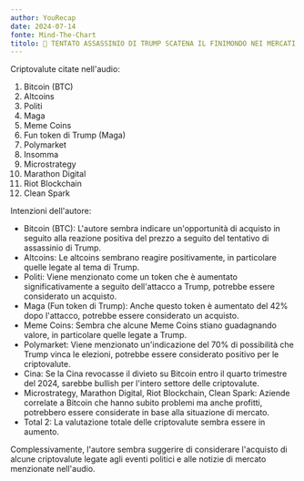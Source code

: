 ```yaml
---
author: YouRecap
date: 2024-07-14
fonte: Mind-The-Chart 
titolo: 🚨 TENTATO ASSASSINIO DI TRUMP SCATENA IL FINIMONDO NEI MERCATI
---
```


Criptovalute citate nell'audio:

1. Bitcoin (BTC)
2. Altcoins
3. Politi
4. Maga
5. Meme Coins
6. Fun token di Trump (Maga)
7. Polymarket
8. Insomma
9. Microstrategy
10. Marathon Digital
11. Riot Blockchain
12. Clean Spark

Intenzioni dell'autore:

- Bitcoin (BTC): L'autore sembra indicare un'opportunità di acquisto in seguito alla reazione positiva del prezzo a seguito del tentativo di assassinio di Trump.
- Altcoins: Le altcoins sembrano reagire positivamente, in particolare quelle legate al tema di Trump.
- Politi: Viene menzionato come un token che è aumentato significativamente a seguito dell'attacco a Trump, potrebbe essere considerato un acquisto.
- Maga (Fun token di Trump): Anche questo token è aumentato del 42% dopo l'attacco, potrebbe essere considerato un acquisto.
- Meme Coins: Sembra che alcune Meme Coins stiano guadagnando valore, in particolare quelle legate a Trump.
- Polymarket: Viene menzionato un'indicazione del 70% di possibilità che Trump vinca le elezioni, potrebbe essere considerato positivo per le criptovalute.
- Cina: Se la Cina revocasse il divieto su Bitcoin entro il quarto trimestre del 2024, sarebbe bullish per l'intero settore delle criptovalute.
- Microstrategy, Marathon Digital, Riot Blockchain, Clean Spark: Aziende correlate a Bitcoin che hanno subito problemi ma anche profitti, potrebbero essere considerate in base alla situazione di mercato.
- Total 2: La valutazione totale delle criptovalute sembra essere in aumento.

Complessivamente, l'autore sembra suggerire di considerare l'acquisto di alcune criptovalute legate agli eventi politici e alle notizie di mercato menzionate nell'audio.
